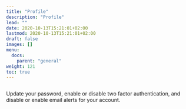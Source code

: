 ```yaml
---
title: "Profile"
description: "Profile"
lead: ""
date: 2020-10-13T15:21:01+02:00
lastmod: 2020-10-13T15:21:01+02:00
draft: false
images: []
menu:
  docs:
    parent: "general"
weight: 121
toc: true
---
```


<a href="/images/profile.png" target=_blank><img src="/images/profile.png" alt="" class="img-fluid rounded"/></a>

Update your password, enable or disable two factor authentication, and disable or enable email alerts for your account.
